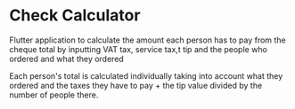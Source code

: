 # Check Calculator

Flutter application to calculate the amount each person has to pay from the cheque total by inputting VAT tax, service tax,t tip and the people who ordered and what they ordered

Each person's total is calculated individually taking into account what they ordered and the taxes they have to pay + the tip value divided by the number of people there.